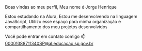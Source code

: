 Boas vindas ao meu perfil,
Meu nome é Jorge Henrique

Estou estudando na Alura,
Estou me desenvolvendo na linguagem JavaScript,
Utilizo esse espaço para minha organização e compartilhamento dos meu projetos desenvolvidos

Você pode entrar em contato comigo 📫
00001088711340SP@al.educacao.sp.gov.br

